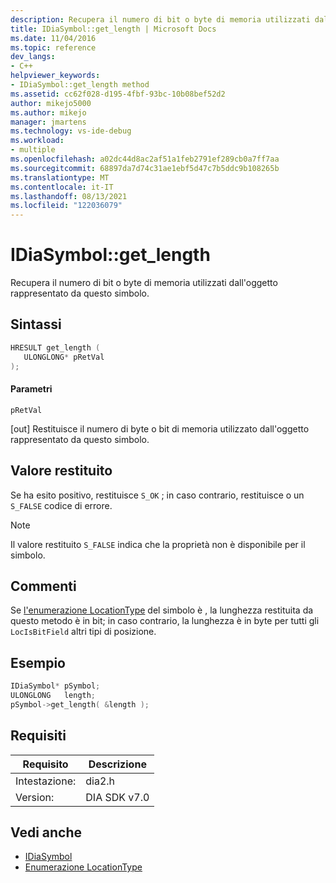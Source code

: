 ```yaml
---
description: Recupera il numero di bit o byte di memoria utilizzati dall'oggetto rappresentato da questo simbolo.
title: IDiaSymbol::get_length | Microsoft Docs
ms.date: 11/04/2016
ms.topic: reference
dev_langs:
- C++
helpviewer_keywords:
- IDiaSymbol::get_length method
ms.assetid: cc62f028-d195-4fbf-93bc-10b08bef52d2
author: mikejo5000
ms.author: mikejo
manager: jmartens
ms.technology: vs-ide-debug
ms.workload:
- multiple
ms.openlocfilehash: a02dc44d8ac2af51a1feb2791ef289cb0a7ff7aa
ms.sourcegitcommit: 68897da7d74c31ae1ebf5d47c7b5ddc9b108265b
ms.translationtype: MT
ms.contentlocale: it-IT
ms.lasthandoff: 08/13/2021
ms.locfileid: "122036079"
---
```

# <a name="idiasymbolget_length"></a>IDiaSymbol::get_length
Recupera il numero di bit o byte di memoria utilizzati dall'oggetto rappresentato da questo simbolo.

## <a name="syntax"></a>Sintassi

```C++
HRESULT get_length ( 
   ULONGLONG* pRetVal
);
```

#### <a name="parameters"></a>Parametri
 `pRetVal`

[out] Restituisce il numero di byte o bit di memoria utilizzato dall'oggetto rappresentato da questo simbolo.

## <a name="return-value"></a>Valore restituito
 Se ha esito positivo, restituisce `S_OK` ; in caso contrario, restituisce o un `S_FALSE` codice di errore.

> [!NOTE]
> Il valore restituito `S_FALSE` indica che la proprietà non è disponibile per il simbolo.

## <a name="remarks"></a>Commenti
 Se [l'enumerazione LocationType](../../debugger/debug-interface-access/locationtype.md) del simbolo è , la lunghezza restituita da questo metodo è in bit; in caso contrario, la lunghezza è in byte per tutti gli `LocIsBitField` altri tipi di posizione.

## <a name="example"></a>Esempio

```C++
IDiaSymbol* pSymbol;
ULONGLONG   length;
pSymbol->get_length( &length );
```

## <a name="requirements"></a>Requisiti

|Requisito|Descrizione|
|-----------------|-----------------|
|Intestazione:|dia2.h|
|Version:|DIA SDK v7.0|

## <a name="see-also"></a>Vedi anche
- [IDiaSymbol](../../debugger/debug-interface-access/idiasymbol.md)
- [Enumerazione LocationType](../../debugger/debug-interface-access/locationtype.md)
